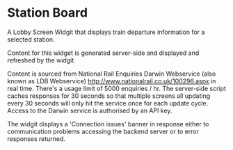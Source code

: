 Station Board
=============

A Lobby Screen Widgit that displays train departure information for
a selected station.

Content for this widget is generated server-side and displayed and
refreshed by the widgit.

Content is sourced from National Rail Enquiries Darwin Webservice
(also known as LDB Webservice) <http://www.nationalrail.co.uk/100296.aspx>
in real time. There's a usage limit of 5000 enquiries / hr. The server-side
script caches responses for 30 seconds so that multiple screens all
updating every 30 seconds will only hit the service once for each update
cycle. Access to the Darwin service is authorised by an API key.

The widgit displays a 'Connection issues' banner in response either to
communication problems accessing the backend server or to error
responses returned.